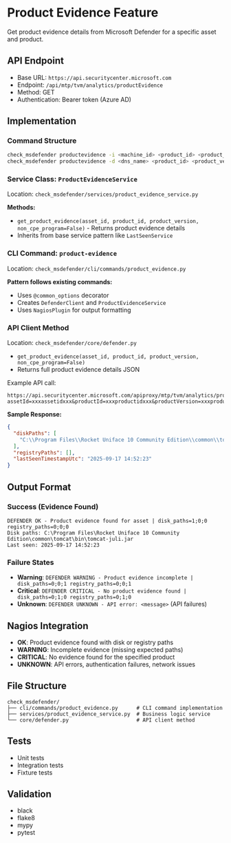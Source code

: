 # Product Evidence Feature

Get product evidence details from Microsoft Defender for a specific asset and product.

## API Endpoint
- Base URL: `https://api.securitycenter.microsoft.com`
- Endpoint: `/api/mtp/tvm/analytics/productEvidence`
- Method: GET
- Authentication: Bearer token (Azure AD)

## Implementation

### Command Structure
```bash
check_msdefender productevidence -i <machine_id> <product_id> <product_version>
check_msdefender productevidence -d <dns_name> <product_id> <product_version>
```

### Service Class: `ProductEvidenceService`
Location: `check_msdefender/services/product_evidence_service.py`

**Methods:**
- `get_product_evidence(asset_id, product_id, product_version, non_cpe_program=False)` - Returns product evidence details
- Inherits from base service pattern like `LastSeenService`

### CLI Command: `product-evidence`
Location: `check_msdefender/cli/commands/product_evidence.py`

**Pattern follows existing commands:**
- Uses `@common_options` decorator
- Creates `DefenderClient` and `ProductEvidenceService`
- Uses `NagiosPlugin` for output formatting

### API Client Method
Location: `check_msdefender/core/defender.py`
- `get_product_evidence(asset_id, product_id, product_version, non_cpe_program=False)`
- Returns full product evidence details JSON

Example API call:
```
https://api.securitycenter.microsoft.com/apiproxy/mtp/tvm/analytics/productEvidence?assetId=xxxassetidxxx&productId=xxxproductidxxx&productVersion=xxxproductversionxxx&nonCpeProgram=false
```

**Sample Response:**
```json
{
  "diskPaths": [
    "C:\\Program Files\\Rocket Uniface 10 Community Edition\\common\\tomcat\\bin\\tomcat-juli.jar"
  ],
  "registryPaths": [],
  "lastSeenTimestampUtc": "2025-09-17 14:52:23"
}
```

## Output Format

### Success (Evidence Found)
```
DEFENDER OK - Product evidence found for asset | disk_paths=1;0;0 registry_paths=0;0;0
Disk paths: C:\Program Files\Rocket Uniface 10 Community Edition\common\tomcat\bin\tomcat-juli.jar
Last seen: 2025-09-17 14:52:23
```

### Failure States
- **Warning**: `DEFENDER WARNING - Product evidence incomplete | disk_paths=0;0;1 registry_paths=0;0;1`
- **Critical**: `DEFENDER CRITICAL - No product evidence found | disk_paths=0;1;0 registry_paths=0;1;0`
- **Unknown**: `DEFENDER UNKNOWN - API error: <message>` (API failures)

## Nagios Integration
- **OK**: Product evidence found with disk or registry paths
- **WARNING**: Incomplete evidence (missing expected paths)
- **CRITICAL**: No evidence found for the specified product
- **UNKNOWN**: API errors, authentication failures, network issues

## File Structure
```
check_msdefender/
├── cli/commands/product_evidence.py      # CLI command implementation
├── services/product_evidence_service.py  # Business logic service
└── core/defender.py                      # API client method
```

## Tests
- Unit tests
- Integration tests
- Fixture tests

## Validation
- black
- flake8
- mypy
- pytest